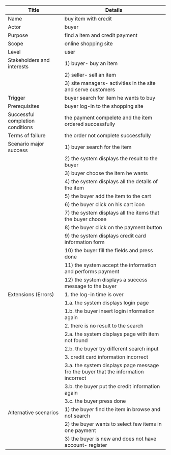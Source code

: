 | Title  | Details  |
|--------|--------|
| Name  | buy item with credit  |
| Actor  | buyer  |
| Purpose  | find a item and credit payment  |
| Scope  | online shopping site  |
| Level  | user  |
| Stakeholders and interests  | 1) buyer- buy an item  |
|   | 2) seller- sell an item  |
|   | 3) site managers- activities in the site and serve customers  |
| Trigger  | buyer search for item he wants to buy  |
| Prerequisites  | buyer log-in to the shopping site  |
| Successful completion conditions  | the payment compelete and the item ordered successfully  |
| Terms of failure  | the order not complete successfully  |
| Scenario major success  | 1) buyer search for the item  |
|   | 2) the system displays the result to the buyer   |
|   | 3) buyer choose the item he wants   |
|   | 4) the system displays all the details of the item   |
|   | 5) the buyer add the item to the cart   |
|   | 6) the buyer click on his cart icon   |
|   | 7) the system displays all the items that the buyer choose   |
|   | 8) the buyer click on the payment button   |
|   | 9) the system displays credit card information form   |
|   | 10) the buyer fill the fields and press done   |
|   | 11) the system accept the information and performs payment   |
|   | 12) the system displays a success message to the buyer   |
| Extensions (Errors)  | 1. the log-in time is over  |
|   |   1.a. the system displays login page   |
|   |   1.b. the buyer insert login information again   |
|   | 2. there is no result to the search   |
|   |   2.a. the system displays page with item not found   |
|   |   2.b. the buyer try different search input   |
|   | 3. credit card information incorrect   |
|   |   3.a. the system displays page message fro the buyer that the information incorrect   |
|   |   3.b. the buyer put the credit information again   |
|   |   3.c. the buyer press done   |
| Alternative scenarios  | 1) the buyer find the item in browse and not search  |
|   | 2) the buyer wants to select few items in one payment  |
|   | 3) the buyer is new and does not have account- register  |
